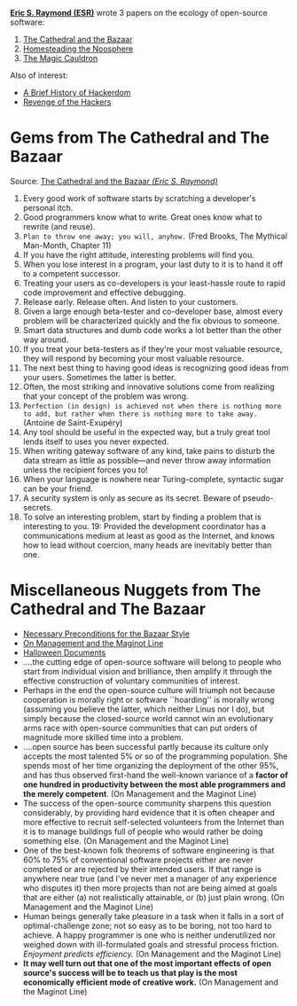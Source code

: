 [**Eric S. Raymond (ESR)**](http://www.catb.org/~esr/) wrote 3 papers on the ecology of open-source software:
1. [The Cathedral and the Bazaar](http://www.catb.org/~esr/writings/cathedral-bazaar/cathedral-bazaar/index.html)
2. [Homesteading the Noosphere](http://www.catb.org/~esr/writings/homesteading/homesteading/)
3. [The Magic Cauldron](http://www.catb.org/~esr/writings/homesteading/magic-cauldron/)

Also of interest:
- [A Brief History of Hackerdom](http://www.catb.org/~esr/writings/homesteading/hacker-history/)
- [Revenge of the Hackers](http://www.catb.org/~esr/writings/homesteading/hacker-revenge/)

# Gems from The Cathedral and The Bazaar
Source: [The Cathedral and the Bazaar _(Eric S. Raymond)_](http://www.catb.org/~esr/writings/cathedral-bazaar/cathedral-bazaar/index.html)
1. Every good work of software starts by scratching a developer's personal itch.
2. Good programmers know what to write. Great ones know what to rewrite (and reuse).
3. ``Plan to throw one away; you will, anyhow.`` (Fred Brooks, The Mythical Man-Month, Chapter 11)
4. If you have the right attitude, interesting problems will find you.
5. When you lose interest in a program, your last duty to it is to hand it off to a competent successor.
6. Treating your users as co-developers is your least-hassle route to rapid code improvement and effective debugging.
7. Release early. Release often. And listen to your customers.
8. Given a large enough beta-tester and co-developer base, almost every problem will be characterized quickly and the fix obvious to someone.
9. Smart data structures and dumb code works a lot better than the other way around.
10. If you treat your beta-testers as if they're your most valuable resource, they will respond by becoming your most valuable resource.
11. The next best thing to having good ideas is recognizing good ideas from your users. Sometimes the latter is better.
12. Often, the most striking and innovative solutions come from realizing that your concept of the problem was wrong.
13. ``Perfection (in design) is achieved not when there is nothing more to add, but rather when there is nothing more to take away.`` (Antoine de Saint-Exupéry)
14. Any tool should be useful in the expected way, but a truly great tool lends itself to uses you never expected.
15. When writing gateway software of any kind, take pains to disturb the data stream as little as possible—and never throw away information unless the recipient forces you to!
16. When your language is nowhere near Turing-complete, syntactic sugar can be your friend.
17. A security system is only as secure as its secret. Beware of pseudo-secrets.
18. To solve an interesting problem, start by finding a problem that is interesting to you.
19: Provided the development coordinator has a communications medium at least as good as the Internet, and knows how to lead without coercion, many heads are inevitably better than one.


# Miscellaneous Nuggets from The Cathedral and The Bazaar
- [Necessary Preconditions for the Bazaar Style](http://www.catb.org/~esr/writings/cathedral-bazaar/cathedral-bazaar/ar01s10.html)
- [On Management and the Maginot Line](http://www.catb.org/~esr/writings/cathedral-bazaar/cathedral-bazaar/ar01s12.html)
- [Halloween Documents](http://catb.org/~esr/halloween/index.html)
- ....the cutting edge of open-source software will belong to people who start from individual vision and brilliance, then amplify it through the effective construction of voluntary communities of interest.
- Perhaps in the end the open-source culture will triumph not because cooperation is morally right or software ``hoarding'' is morally wrong (assuming you believe the latter, which neither Linus nor I do), but simply because the closed-source world cannot win an evolutionary arms race with open-source communities that can put orders of magnitude more skilled time into a problem.
- ....open source has been successful partly because its culture only accepts the most talented 5% or so of the programming population. She spends most of her time organizing the deployment of the other 95%, and has thus observed first-hand the well-known variance of a **factor of one hundred in productivity between the most able programmers and the merely competent**. (On Management and the Maginot Line)
- The success of the open-source community sharpens this question considerably, by providing hard evidence that it is often cheaper and more effective to recruit self-selected volunteers from the Internet than it is to manage buildings full of people who would rather be doing something else. (On Management and the Maginot Line)
- One of the best-known folk theorems of software engineering is that 60% to 75% of conventional software projects either are never completed or are rejected by their intended users. If that range is anywhere near true (and I've never met a manager of any experience who disputes it) then more projects than not are being aimed at goals that are either (a) not realistically attainable, or (b) just plain wrong. (On Management and the Maginot Line)
- Human beings generally take pleasure in a task when it falls in a sort of optimal-challenge zone; not so easy as to be boring, not too hard to achieve. A happy programmer is one who is neither underutilized nor weighed down with ill-formulated goals and stressful process friction. *Enjoyment predicts efficiency.* (On Management and the Maginot Line)
- **It may well turn out that one of the most important effects of open source's success will be to teach us that play is the most economically efficient mode of creative work.** (On Management and the Maginot Line)
